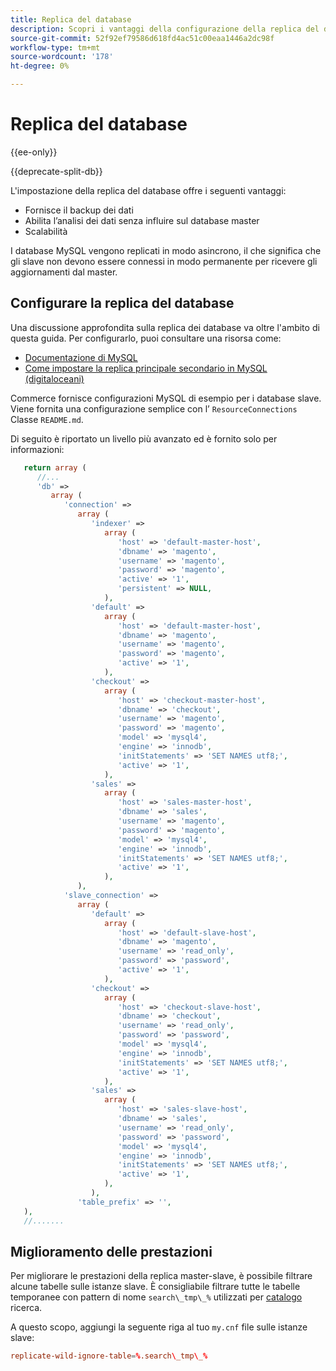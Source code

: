 ```yaml
---
title: Replica del database
description: Scopri i vantaggi della configurazione della replica del database.
source-git-commit: 52f92ef79586d618fd4ac51c00eaa1446a2dc98f
workflow-type: tm+mt
source-wordcount: '178'
ht-degree: 0%

---
```



# Replica del database

{{ee-only}}

{{deprecate-split-db}}

L&#39;impostazione della replica del database offre i seguenti vantaggi:

- Fornisce il backup dei dati
- Abilita l’analisi dei dati senza influire sul database master
- Scalabilità

I database MySQL vengono replicati in modo asincrono, il che significa che gli slave non devono essere connessi in modo permanente per ricevere gli aggiornamenti dal master.

## Configurare la replica del database

Una discussione approfondita sulla replica dei database va oltre l&#39;ambito di questa guida. Per configurarlo, puoi consultare una risorsa come:

- [Documentazione di MySQL](https://dev.mysql.com/doc/refman/5.6/en/replication.html)
- [Come impostare la replica principale secondario in MySQL (digitaloceani)](https://www.digitalocean.com/community/tutorials/how-to-set-up-replication-in-mysql)

Commerce fornisce configurazioni MySQL di esempio per i database slave. Viene fornita una configurazione semplice con l’ `ResourceConnections` Classe `README.md`.

Di seguito è riportato un livello più avanzato ed è fornito solo per informazioni:

```php
   return array (
      //...
      'db' =>
         array (
            'connection' =>
               array (
                  'indexer' =>
                     array (
                        'host' => 'default-master-host',
                        'dbname' => 'magento',
                        'username' => 'magento',
                        'password' => 'magento',
                        'active' => '1',
                        'persistent' => NULL,
                     ),
                  'default' =>
                     array (
                        'host' => 'default-master-host',
                        'dbname' => 'magento',
                        'username' => 'magento',
                        'password' => 'magento',
                        'active' => '1',
                     ),
                  'checkout' =>
                     array (
                        'host' => 'checkout-master-host',
                        'dbname' => 'checkout',
                        'username' => 'magento',
                        'password' => 'magento',
                        'model' => 'mysql4',
                        'engine' => 'innodb',
                        'initStatements' => 'SET NAMES utf8;',
                        'active' => '1',
                     ),
                  'sales' =>
                     array (
                        'host' => 'sales-master-host',
                        'dbname' => 'sales',
                        'username' => 'magento',
                        'password' => 'magento',
                        'model' => 'mysql4',
                        'engine' => 'innodb',
                        'initStatements' => 'SET NAMES utf8;',
                        'active' => '1',
                     ),
               ),
            'slave_connection' =>
               array (
                  'default' =>
                     array (
                        'host' => 'default-slave-host',
                        'dbname' => 'magento',
                        'username' => 'read_only',
                        'password' => 'password',
                        'active' => '1',
                     ),
                  'checkout' =>
                     array (
                        'host' => 'checkout-slave-host',
                        'dbname' => 'checkout',
                        'username' => 'read_only',
                        'password' => 'password',
                        'model' => 'mysql4',
                        'engine' => 'innodb',
                        'initStatements' => 'SET NAMES utf8;',
                        'active' => '1',
                     ),
                  'sales' =>
                     array (
                        'host' => 'sales-slave-host',
                        'dbname' => 'sales',
                        'username' => 'read_only',
                        'password' => 'password',
                        'model' => 'mysql4',
                        'engine' => 'innodb',
                        'initStatements' => 'SET NAMES utf8;',
                        'active' => '1',
                     ),
                  ),
               'table_prefix' => '',
   ),
   //.......
```

## Miglioramento delle prestazioni

Per migliorare le prestazioni della replica master-slave, è possibile filtrare alcune tabelle sulle istanze slave. È consigliabile filtrare tutte le tabelle temporanee con pattern di nome `search\_tmp\_%` utilizzati per [catalogo](https://glossary.magento.com/catalog) ricerca.

A questo scopo, aggiungi la seguente riga al tuo `my.cnf` file sulle istanze slave:

```conf
replicate-wild-ignore-table=%.search\_tmp\_%
```
